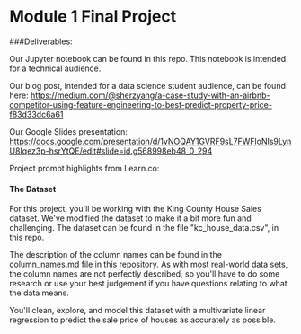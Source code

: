 # Module 1 Final Project 
###Deliverables:

Our Jupyter notebook can be found in this repo. 
This notebook is intended for a technical audience. 

Our blog post, intended for a data science student audience, can be found here:
https://medium.com/@sherzyang/a-case-study-with-an-airbnb-competitor-using-feature-engineering-to-best-predict-property-price-f83d33dc6a61

Our Google Slides presentation: 
https://docs.google.com/presentation/d/1vNOQAY1GVRF9sL7FWFloNIs9LynU8Iqez3p-hsrYtQE/edit#slide=id.g568998eb48_0_294





Project prompt highlights from Learn.co: 

#### The Dataset
For this project, you'll be working with the King County House Sales dataset. We've modified the dataset to make it a bit more fun and challenging. The dataset can be found in the file "kc_house_data.csv", in this repo.

The description of the column names can be found in the column_names.md file in this repository. As with most real-world data sets, the column names are not perfectly described, so you'll have to do some research or use your best judgement if you have questions relating to what the data means.

You'll clean, explore, and model this dataset with a multivariate linear regression to predict the sale price of houses as accurately as possible.
